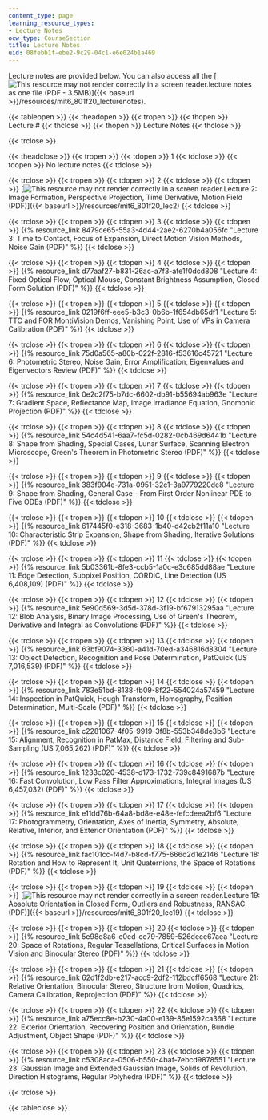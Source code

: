 ```yaml
---
content_type: page
learning_resource_types:
- Lecture Notes
ocw_type: CourseSection
title: Lecture Notes
uid: 08febb1f-ebe2-9c29-04c1-e6e024b1a469
---
```


Lecture notes are provided below. You can also access all the [![This resource may not render correctly in a screen reader.](/images/inacessible.gif)lecture notes as one file (PDF - 3.5MB)]({{< baseurl >}}/resources/mit6_801f20_lecturenotes). 

{{< tableopen >}}
{{< theadopen >}}
{{< tropen >}}
{{< thopen >}}
Lecture #
{{< thclose >}}
{{< thopen >}}
Lecture Notes
{{< thclose >}}

{{< trclose >}}

{{< theadclose >}}
{{< tropen >}}
{{< tdopen >}}
1
{{< tdclose >}}
{{< tdopen >}}
No lecture notes
{{< tdclose >}}

{{< trclose >}}
{{< tropen >}}
{{< tdopen >}}
2
{{< tdclose >}}
{{< tdopen >}}
[![This resource may not render correctly in a screen reader.](/images/inacessible.gif)Lecture 2: Image Formation, Perspective Projection, Time Derivative, Motion Field (PDF)]({{< baseurl >}}/resources/mit6_801f20_lec2)
{{< tdclose >}}

{{< trclose >}}
{{< tropen >}}
{{< tdopen >}}
3
{{< tdclose >}}
{{< tdopen >}}
{{% resource_link 8479ce65-55a3-4d44-2ae2-6270b4a056fc "Lecture 3: Time to Contact, Focus of Expansion, Direct Motion Vision Methods, Noise Gain (PDF)" %}}
{{< tdclose >}}

{{< trclose >}}
{{< tropen >}}
{{< tdopen >}}
4
{{< tdclose >}}
{{< tdopen >}}
{{% resource_link d77aaf27-b831-26ac-a7f3-afe1f0dcd808 "Lecture 4: Fixed Optical Flow, Optical Mouse, Constant Brightness Assumption, Closed Form Solution (PDF)" %}}
{{< tdclose >}}

{{< trclose >}}
{{< tropen >}}
{{< tdopen >}}
5
{{< tdclose >}}
{{< tdopen >}}
{{% resource_link 0219f6ff-eee5-b3c3-0b6b-1f654db65df1 "Lecture 5: TTC and FOR MontiVision Demos, Vanishing Point, Use of VPs in Camera Calibration (PDF)" %}}
{{< tdclose >}}

{{< trclose >}}
{{< tropen >}}
{{< tdopen >}}
6
{{< tdclose >}}
{{< tdopen >}}
{{% resource_link 75d0a565-a80b-022f-2816-f53616c45721 "Lecture 6: Photometric Stereo, Noise Gain, Error Amplification, Eigenvalues and Eigenvectors Review (PDF)" %}}
{{< tdclose >}}

{{< trclose >}}
{{< tropen >}}
{{< tdopen >}}
7
{{< tdclose >}}
{{< tdopen >}}
{{% resource_link 0e2c2f75-b7dc-6602-db91-b55694ab963e "Lecture 7: Gradient Space, Reflectance Map, Image Irradiance Equation, Gnomonic Projection (PDF)" %}}
{{< tdclose >}}

{{< trclose >}}
{{< tropen >}}
{{< tdopen >}}
8
{{< tdclose >}}
{{< tdopen >}}
{{% resource_link 54c4d541-6aa7-fc5d-0282-0cb469d6441b "Lecture 8: Shape from Shading, Special Cases, Lunar Surface, Scanning Electron Microscope, Green's Theorem in Photometric Stereo (PDF)" %}}
{{< tdclose >}}

{{< trclose >}}
{{< tropen >}}
{{< tdopen >}}
9
{{< tdclose >}}
{{< tdopen >}}
{{% resource_link 383f904e-731a-0951-32c1-3a9779220de8 "Lecture 9: Shape from Shading, General Case - From First Order Nonlinear PDE to Five ODEs (PDF)" %}}
{{< tdclose >}}

{{< trclose >}}
{{< tropen >}}
{{< tdopen >}}
10
{{< tdclose >}}
{{< tdopen >}}
{{% resource_link 617445f0-e318-3683-1b40-d42cb2f11a10 "Lecture 10: Characteristic Strip Expansion, Shape from Shading, Iterative Solutions (PDF)" %}}
{{< tdclose >}}

{{< trclose >}}
{{< tropen >}}
{{< tdopen >}}
11
{{< tdclose >}}
{{< tdopen >}}
{{% resource_link 5b03361b-8fe3-ccb5-1a0c-e3c685dd88ae "Lecture 11: Edge Detection, Subpixel Position, CORDIC, Line Detection (US 6,408,109) (PDF)" %}}
{{< tdclose >}}

{{< trclose >}}
{{< tropen >}}
{{< tdopen >}}
12
{{< tdclose >}}
{{< tdopen >}}
{{% resource_link 5e90d569-3d5d-378d-3f19-bf67913295aa "Lecture 12: Blob Analysis, Binary Image Processing, Use of Green's Theorem, Derivative and Integral as Convolutions (PDF)" %}}
{{< tdclose >}}

{{< trclose >}}
{{< tropen >}}
{{< tdopen >}}
13
{{< tdclose >}}
{{< tdopen >}}
{{% resource_link 63bf9074-3360-a41d-70ed-a346816d8304 "Lecture 13: Object Detection, Recognition and Pose Determination, PatQuick (US 7,016,539) (PDF)" %}}
{{< tdclose >}}

{{< trclose >}}
{{< tropen >}}
{{< tdopen >}}
14
{{< tdclose >}}
{{< tdopen >}}
{{% resource_link 783e51bd-8138-fb09-8f22-554024a57459 "Lecture 14: Inspection in PatQuick, Hough Transform, Homography, Position Determination, Multi-Scale (PDF)" %}}
{{< tdclose >}}

{{< trclose >}}
{{< tropen >}}
{{< tdopen >}}
15
{{< tdclose >}}
{{< tdopen >}}
{{% resource_link c2281067-4f05-9919-3f8b-553b348de3b6 "Lecture 15: Alignment, Recognition in PatMax, Distance Field, Filtering and Sub-Sampling (US 7,065,262) (PDF)" %}}
{{< tdclose >}}

{{< trclose >}}
{{< tropen >}}
{{< tdopen >}}
16
{{< tdclose >}}
{{< tdopen >}}
{{% resource_link 1233c020-4538-d173-1732-739c8491687b "Lecture 16: Fast Convolution, Low Pass Filter Approximations, Integral Images (US 6,457,032) (PDF)" %}}
{{< tdclose >}}

{{< trclose >}}
{{< tropen >}}
{{< tdopen >}}
17
{{< tdclose >}}
{{< tdopen >}}
{{% resource_link e11dd76b-64a8-bd8e-e48e-fefcdeea2bf6 "Lecture 17: Photogrammetry, Orientation, Axes of Inertia, Symmetry, Absolute, Relative, Interior, and Exterior Orientation (PDF)" %}}
{{< tdclose >}}

{{< trclose >}}
{{< tropen >}}
{{< tdopen >}}
18
{{< tdclose >}}
{{< tdopen >}}
{{% resource_link fac101cc-f4d7-b8cd-f775-666d2d1e2146 "Lecture 18: Rotation and How to Represent It, Unit Quaternions, the Space of Rotations (PDF)" %}}
{{< tdclose >}}

{{< trclose >}}
{{< tropen >}}
{{< tdopen >}}
19
{{< tdclose >}}
{{< tdopen >}}
[![This resource may not render correctly in a screen reader.](/images/inacessible.gif)Lecture 19: Absolute Orientation in Closed Form, Outliers and Robustness, RANSAC (PDF)]({{< baseurl >}}/resources/mit6_801f20_lec19)
{{< tdclose >}}

{{< trclose >}}
{{< tropen >}}
{{< tdopen >}}
20
{{< tdclose >}}
{{< tdopen >}}
{{% resource_link 5e98d8a6-c0ed-ce79-7859-526dece67aea "Lecture 20: Space of Rotations, Regular Tessellations, Critical Surfaces in Motion Vision and Binocular Stereo (PDF)" %}}
{{< tdclose >}}

{{< trclose >}}
{{< tropen >}}
{{< tdopen >}}
21
{{< tdclose >}}
{{< tdopen >}}
{{% resource_link 62d1f2db-e217-acc9-2df2-112bdcff6568 "Lecture 21: Relative Orientation, Binocular Stereo, Structure from Motion, Quadrics, Camera Calibration, Reprojection (PDF)" %}}
{{< tdclose >}}

{{< trclose >}}
{{< tropen >}}
{{< tdopen >}}
22
{{< tdclose >}}
{{< tdopen >}}
{{% resource_link a75ecc8e-b230-4a00-e139-85e1592ca368 "Lecture 22: Exterior Orientation, Recovering Position and Orientation, Bundle Adjustment, Object Shape (PDF)" %}}
{{< tdclose >}}

{{< trclose >}}
{{< tropen >}}
{{< tdopen >}}
23
{{< tdclose >}}
{{< tdopen >}}
{{% resource_link c5308aca-0506-b550-4baf-7ebcd9878551 "Lecture 23: Gaussian Image and Extended Gaussian Image, Solids of Revolution, Direction Histograms, Regular Polyhedra (PDF)" %}}
{{< tdclose >}}

{{< trclose >}}

{{< tableclose >}}